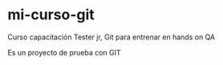 # mi-curso-git
Curso capacitación Tester jr, Git para entrenar en hands on QA

Es un proyecto de prueba con GIT
